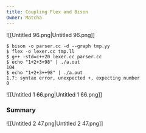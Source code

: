 ```yaml
---
title: Coupling Flex and Bison
Owner: Matcha
---
```

![[Untitled 96.png|Untitled 96.png]]
  
```Shell
$ bison -o parser.cc -d --graph tmp.yy
$ flex -o lexer.cc tmp.ll
$ g++ -std=c++20 lexer.cc parser.cc
$ echo "1+2+3+98" | ./a.out
104
$ echo "1+2+3++98" | ./a.out
1.7: syntax error, unexpected +, expecting number
0
```
![[Untitled 1 66.png|Untitled 1 66.png]]
### Summary
![[Untitled 2 47.png|Untitled 2 47.png]]